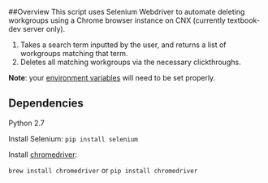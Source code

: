 ##Overview
This script uses Selenium Webdriver to automate deleting workgroups using a Chrome browser instance on CNX (currently textbook-dev server only). 

1. Takes a search term inputted by the user, and returns a list of workgroups matching that term.
1. Deletes all matching workgroups via the necessary clickthroughs.

**Note**: your [environment variables](http://osxdaily.com/2015/07/28/set-enviornment-variables-mac-os-x/) will need to be set properly.

## Dependencies
Python 2.7

Install Selenium:
`pip install selenium`

Install [chromedriver](https://sites.google.com/a/chromium.org/chromedriver/getting-started):

`brew install chromedriver` or `pip install chromedriver`